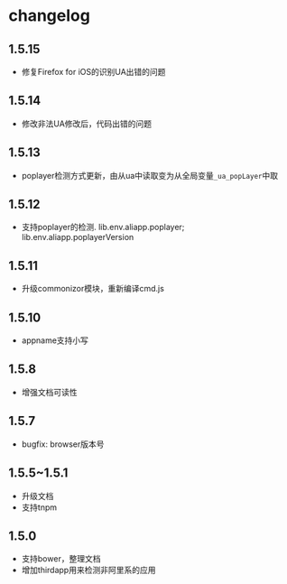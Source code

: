 # changelog

## 1.5.15
- 修复Firefox for iOS的识别UA出错的问题

## 1.5.14
- 修改非法UA修改后，代码出错的问题

## 1.5.13
- poplayer检测方式更新，由从ua中读取变为从全局变量`_ua_popLayer`中取

## 1.5.12

- 支持poplayer的检测. lib.env.aliapp.poplayer; lib.env.aliapp.poplayerVersion

## 1.5.11

- 升级commonizor模块，重新编译cmd.js

## 1.5.10

- appname支持小写

## 1.5.8

- 增强文档可读性

## 1.5.7

- bugfix: browser版本号

## 1.5.5~1.5.1

- 升级文档
- 支持tnpm

## 1.5.0

- 支持bower，整理文档
- 增加thirdapp用来检测非阿里系的应用
